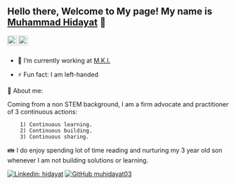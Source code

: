 ## Hello there, Welcome to My page! My name is [Muhammad Hidayat](https://mhidayatz.github.io/Hidayat_Portfolio/) 👋

<!-- # <p align="left"> <img src="http://muhidayat03.online/icon.png" alt="muhidayat03" /> </p>  -->

 
<a href="https://www.linkedin.com/in/md-hidayat-31bbb74b/">
  <img align="left" alt="hidayat's Linkdein" width="22px" src="https://www.nicepng.com/png/full/374-3745383_linkedin-linkedin-logo-grey-png.png" />
</a>
<a href="https://github.com/MHidayatz">
  <img align="left" alt="hidayat's Github" width="22px" src="https://joshuapenalba.files.wordpress.com/2014/12/github-icon.png" />
</a>

<!--
<a href="https://instagram.com/muhidayat03/">
  <img align="left" alt="hidayat's Instagram" width="22px" src="https://cdn.jsdelivr.net/npm/simple-icons@v3/icons/instagram.svg" /, https://cdn.jsdelivr.net/npm/simple-icons@v3/icons/github.svg, https://cdn.jsdelivr.net/npm/simple-icons@v3/icons/linkedin.svg>
</a>
 -->

<br/>
<br/>



- 🔭 I’m currently working at [M.K.I.](https://www.mki.co.jp/english/)
<!-- - 📫 How to reach me: [instagram - @muhidayat03](https://instagram.com/muhidayat03)  -->
- ⚡ Fun fact: I am left-handed

📄 About me: 

Coming from a non STEM background,  I am a firm advocate and practitioner of 3 continuous actions:

 
        1) Continuous learning.
        2) Continuous building.
        3) Continuous sharing.

👪 I do enjoy spending lot of time reading and nurturing my 3 year old son whenever I am not building solutions or learning. 
 
[![Linkedin: hidayat](https://img.shields.io/badge/-Muhammad%20Hidayat-blue?style=flat-square&logo=Linkedin&logoColor=white&link=https://www.linkedin.com/in/md-hidayat-31bbb74b/)](https://www.linkedin.com/in/md-hidayat-31bbb74b/) [![GitHub muhidayat03](https://img.shields.io/github/followers/muhidayat03?label=follow&style=social)](https://github.com/MHidayatz) 
